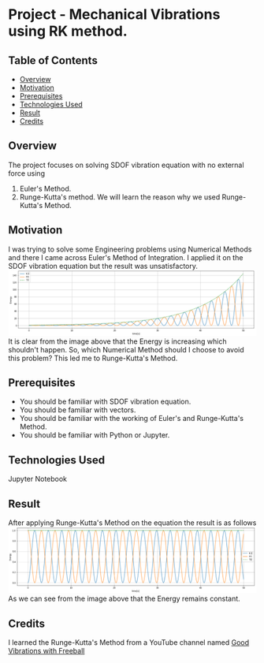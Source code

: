 # Project - Mechanical Vibrations using RK method.

## Table of Contents
- [Overview](#Overview)
- [Motivation](#Motivation)
- [Prerequisites](#Prerequisites)
- [Technologies Used](#Technologies-Used)
- [Result](#Result)
- [Credits](#Credits)

## Overview
The project focuses on solving SDOF vibration equation with no external force using
1. Euler's Method.
2. Runge-Kutta's method. 
We will learn the reason why we used Runge-Kutta's Method.

## Motivation
I was trying to solve some Engineering problems using Numerical Methods and there I came across Euler's Method of Integration.
I applied it on the SDOF vibration equation but the result was unsatisfactory.
<img src="https://github.com/Parnni/Projects/blob/main/Mechanical%20Engineering/Images/EulerEnergy.PNG">
It is clear from the image above that the Energy is increasing which shouldn't happen. So, which Numerical Method should I choose to avoid 
this problem?
This led me to Runge-Kutta's Method.

## Prerequisites
- You should be familiar with SDOF vibration equation.
- You should be familiar with vectors.
- You should be familiar with the working of Euler's and Runge-Kutta's Method.
- You should be familiar with Python or Jupyter.

## Technologies Used
Jupyter Notebook

## Result
After applying Runge-Kutta's Method on the equation the result is as follows
<img src="https://github.com/Parnni/Projects/blob/main/Mechanical%20Engineering/Images/RKEnergy.PNG">
As we can see from the image above that the Energy remains constant.

## Credits
I learned the Runge-Kutta's Method from a YouTube channel named [Good Vibrations with Freeball](https://www.youtube.com/watch?v=IOkwWYaZbck&list=PL2ym2L69yzkZJ1fY3SQ1JCyvZIoJYXQGZ&index=12)
